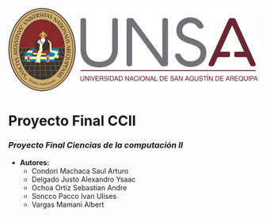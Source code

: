 ![Logo Unsa](https://github.com/SaulCondoriM/Proyecto/blob/main/docs/unsa_logo.png)
# Proyecto Final CCII
### *Proyecto Final Ciencias de la computación II*
* **Autores:**
  * Condori Machaca Saul Arturo	
  * Delgado Justo Alexandro Ysaac	
  * Ochoa Ortiz Sebastian Andre	
  * Soncco Pacco Ivan Ulises	
  * Vargas Mamani Albert	
